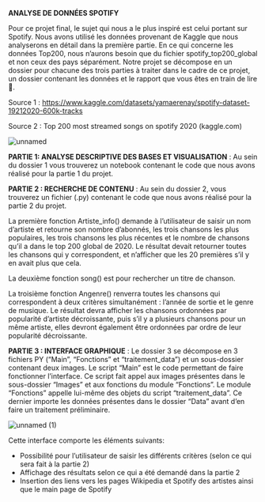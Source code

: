 **ANALYSE DE DONNÉES SPOTIFY**

Pour ce projet final, le sujet qui nous a le plus inspiré est celui portant sur Spotify. Nous avons utilisé les données provenant de Kaggle que nous analyserons en détail dans la première partie. En ce qui concerne les données Top200, nous n’aurons besoin que du fichier spotify_top200_global et non ceux des pays séparément.
Notre projet se décompose en un dossier pour chacune des trois parties à traiter dans le cadre de ce projet, un dossier contenant les données et le rapport que vous êtes en train de lire 🙂. 

Source 1 : https://www.kaggle.com/datasets/yamaerenay/spotify-dataset-19212020-600k-tracks

Source 2 : Top 200 most streamed songs on spotify 2020 (kaggle.com)

![unnamed](https://github.com/Thaonheyy/Spotify-Data-Analysis/assets/139818124/1cb5960a-a0f8-4ff8-8f9d-89a2ab20b2fc)

**PARTIE 1: ANALYSE DESCRIPTIVE DES BASES ET VISUALISATION** : Au sein du dossier 1 vous trouverez un notebook contenant le code que nous avons réalisé pour la partie 1 du projet.

**PARTIE 2 : RECHERCHE DE CONTENU** : Au sein du dossier 2, vous trouverez un fichier (.py) contenant le code que nous avons réalisé pour la partie 2 du projet.

La première fonction Artiste_info() demande à l’utilisateur de saisir un nom d’artiste et retourne son nombre d’abonnés, les trois chansons les plus populaires, les trois chansons les plus récentes et le nombre de chansons qu’il a dans le top 200 global de 2020. Le résultat devait retourner toutes les chansons qui y correspondent, et n’afficher que les 20 premières s’il y en avait plus que cela. 

La deuxième fonction song() est pour rechercher un titre de chanson.

La troisième fonction Angenre() renverra toutes les chansons qui correspondent à deux critères simultanément : l’année de sortie et le genre de musique. Le résultat devra afficher les chansons ordonnées par popularité d’artiste décroissante, puis s’il y a plusieurs chansons pour un même artiste, elles devront également être ordonnées par ordre de leur popularité décroissante. 

**PARTIE 3 : INTERFACE GRAPHIQUE** : Le dossier 3 se décompose en 3 fichiers PY (“Main”, “Fonctions” et “traitement_data”) et un sous-dossier contenant deux images. Le script “Main” est le code permettant de faire fonctionner l’interface. Ce script fait appel aux images présentes dans le sous-dossier “Images” et aux fonctions du module “Fonctions”. Le module “Fonctions” appelle lui-même des objets du script “traitement_data”. Ce dernier importe les données présentes dans le dossier  “Data” avant d’en faire un traitement préliminaire. 

![unnamed (1)](https://github.com/Thaonheyy/Spotify-Data-Analysis/assets/139818124/6b930dac-e148-4e92-be1c-bb5f170f665a)

 Cette interface comporte les éléments suivants:
- Possibilité pour l’utilisateur de saisir les différents critères (selon ce qui sera fait à la partie 2)
- Affichage des résultats selon ce qui a été demandé dans la partie 2
- Insertion des liens vers les pages Wikipedia et Spotify des artistes ainsi que le main page de Spotify

